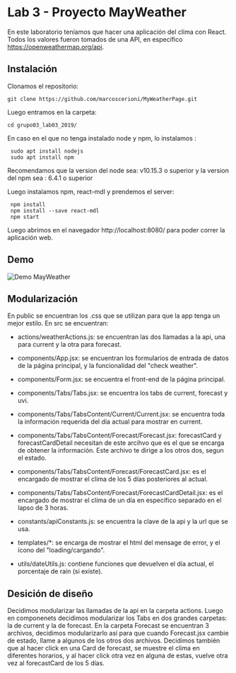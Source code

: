 # Lab 3 - Proyecto MayWeather

En este laboratorio teníamos que hacer una aplicación del clima con React. Todos los valores fueron tomados de una API, en específico https://openweathermap.org/api. 


## Instalación

Clonamos el repositorio: 

    git clone https://github.com/marcoscerioni/MyWeatherPage.git

Luego entramos en la carpeta: 

    cd grupo03_lab03_2019/
    
En caso en el que no tenga instalado node y npm, lo instalamos :

     sudo apt install nodejs
     sudo apt install npm

Recomendamos que la version del node  sea: v10.15.3 o superior y la version del npm sea : 6.4.1 o superior

Luego instalamos npm, react-mdl y prendemos el server:

	 npm install
	 npm install --save react-mdl
	 npm start

Luego abrimos en el navegador http://localhost:8080/ para poder correr la aplicación web.

## Demo
![Demo MayWeather](https://lh3.googleusercontent.com/gvWeJbZBqMAmAeACeO6zFKx1F6XKZapGSOBv7yFjC5p9kpGeYy68j6zBEUwQLZBaeskBIB5sd7GAaA=s1000)

## Modularización

 En public se encuentran los .css que se utilizan para que la app tenga un mejor estilo. 
 En src se encuentran: 
 - actions/weatherActions.js: se encuentran las dos llamadas a la api, una para current y la otra para forecast.
 
 - components/App.jsx: se encuentran los formularios de entrada de datos de la página principal, y la funcionalidad del "check weather".
 
 - components/Form.jsx: se encuentra el front-end de la página principal. 
 
 - components/Tabs/Tabs.jsx: se encuentra los tabs de current, forecast y uvi. 
 
 - components/Tabs/TabsContent/Current/Current.jsx: se encuentra toda la información requerida del día actual para mostrar en current. 
 
 - components/Tabs/TabsContent/Forecast/Forecast.jsx: forecastCard y forecastCardDetail necesitan de este arcihvo que es el que se encarga de obtener la información. Este archivo te dirige a los otros dos, segun el estado. 
 
 - components/Tabs/TabsContent/Forecast/ForecastCard.jsx: es el encargado de mostrar el clima de los 5 días posteriores al actual.
 
 - components/Tabs/TabsContent/Forecast/ForecastCardDetail.jsx: es el encargado de mostrar el clima de un día en específico separado en el lapso de 3 horas.
 
 - constants/apiConstants.js: se encuentra la clave de la api y  la url que se usa.
 
 - templates/*: se encarga de mostrar el html del mensage de error, y el ícono del "loading/cargando".
 
 - utils/dateUtils.js: contiene funciones que devuelven el día actual, el porcentaje de rain (si existe).
 
 ## Desición de diseño
 Decidimos modularizar las llamadas de la api en la carpeta actions. 
 Luego en componenets decidimos modularizar los Tabs en dos grandes carpetas: la de current y la de forecast. 
 En la carpeta Forecast se encuentran 3 archivos, decidimos modularizarlo así para que cuando Forecast.jsx cambie de estado, llame a algunos de los otros dos archivos. 
 Decidimos también que al hacer click en una Card de forecast, se muestre el clima en diferentes horarios, y al hacer click otra vez en alguna de estas, vuelve otra vez al forecastCard de los 5 días. 

